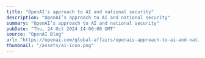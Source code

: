 ```yaml
---
title: "OpenAI’s approach to AI and national security"
description: "OpenAI’s approach to AI and national security"
summary: "OpenAI’s approach to AI and national security"
pubDate: "Thu, 24 Oct 2024 14:00:00 GMT"
source: "OpenAI Blog"
url: "https://openai.com/global-affairs/openais-approach-to-ai-and-national-security"
thumbnail: "/assets/ai-icon.png"
---
```


